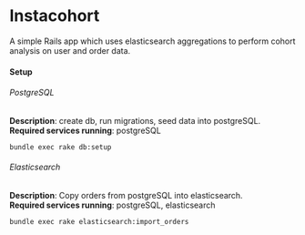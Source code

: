 # Instacohort

A simple Rails app which uses elasticsearch aggregations to perform cohort analysis on user and order data.

#### Setup

###### PostgreSQL
**Description**: create db, run migrations, seed data into postgreSQL.  
**Required services running**: postgreSQL

```
bundle exec rake db:setup
```

###### Elasticsearch
**Description**: Copy orders from postgreSQL into elasticsearch.  
**Required services running**: postgreSQL, elasticsearch
```
bundle exec rake elasticsearch:import_orders
```
